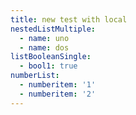 ```yaml
---
title: new test with local
nestedListMultiple:
  - name: uno
  - name: dos
listBooleanSingle:
  - bool1: true
numberList:
  - numberitem: '1'
  - numberitem: '2'
---
```


